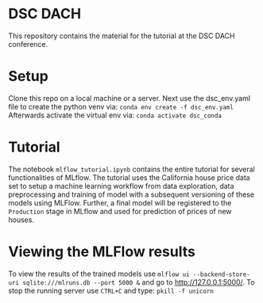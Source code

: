 # DSC DACH
This repository contains the material for the tutorial at the DSC DACH conference.

# Setup
Clone this repo on a local machine or a server. Next use the dsc_env.yaml file to create the python venv via: `conda env create -f dsc_env.yaml` Afterwards activate the virtual env via: `conda activate dsc_conda`

# Tutorial
The notebook `mlflow_tutorial.ipynb` contains the entire tutorial for several functionalities of MLflow. The tutorial uses the California house price data set to setup a machine learning workflow from data exploration, data preprocessing and training of model with a subsequent versioning of these models using MLFlow. Further, a final model will be registered to the `Production` stage in MLflow and used for prediction of prices of new houses.

# Viewing the MLFlow results
To view the results of the trained models use `mlflow ui --backend-store-uri sqlite:///mlruns.db --port 5000 &` and go to http://127.0.0.1:5000/.
To stop the running server use `CTRL+C` and type: `pkill -f unicorn` 